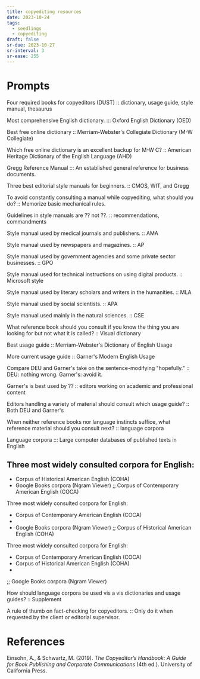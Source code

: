 ```yaml
---
title: copyediting resources
date: 2023-10-24
tags:
  - seedlings
  - copyediting
draft: false
sr-due: 2023-10-27
sr-interval: 3
sr-ease: 255
---
```

# Prompts

Four required books for copyeditors (DUST) :: dictionary, usage guide, style manual, thesaurus
<!--SR:!2024-01-14,66,303-->

Most comprehensive English dictionary. ::: Oxford English Dictionary (OED)
<!--SR:!2023-11-24,24,283!2024-01-08,60,303-->

Best free online dictionary :: Merriam-Webster's Collegiate Dictionary (M-W Collegiate)
<!--SR:!2023-11-28,28,283-->

Which free online dictionary is an excellent backup for M-W C? :: American Heritage Dictionary of the English Language (AHD)
<!--SR:!2023-11-13,4,243-->

Gregg Reference Manual ::: An established general reference for business documents.
<!--SR:!2023-11-21,24,263!2023-11-19,22,263-->

Three best editorial style manuals for beginners. :: CMOS, WIT, and Gregg
<!--SR:!2023-11-15,6,243-->

To avoid constantly consulting a manual while copyediting, what should you do? :: Memorize basic mechanical rules.
<!--SR:!2023-11-23,14,244-->

Guidelines in style manuals are ?? not ??. :: recommendations, commandments
<!--SR:!2023-12-17,35,243-->

Style manual used by medical journals and publishers. :: AMA
<!--SR:!2023-11-19,10,263-->

Style manual used by newspapers and magazines. :: AP
<!--SR:!2024-01-07,59,303-->

Style manual used by government agencies and some private sector businesses. :: GPO
<!--SR:!2023-12-02,32,283-->

Style manual used for technical instructions on using digital products. :: Microsoft style
<!--SR:!2024-01-01,53,303-->

Style manual used by literary scholars and writers in the humanities. :: MLA
<!--SR:!2023-11-29,29,283-->

Style manual used by social scientists. :: APA
<!--SR:!2023-11-13,16,284-->

Style manual used mainly in the natural sciences. :: CSE
<!--SR:!2023-11-17,20,263-->

What reference book should you consult if you know the thing you are looking for but not what it is called? :: Visual dictionary
<!--SR:!2023-12-21,42,302-->

Best usage guide :: Merriam-Webster's Dictionary of English Usage
<!--SR:!2023-12-07,28,282-->

More current usage guide :: Garner's Modern English Usage
<!--SR:!2023-11-14,17,243-->

Compare DEU and Garner's take on the sentence-modifying "hopefully." :: DEU: nothing wrong. Garner's: avoid it.
<!--SR:!2023-12-24,45,302-->

Garner's is best used by ?? :: editors working on academic and professional content
<!--SR:!2023-11-16,4,202-->

Editors handling a variety of material should consult which usage guide? :: Both DEU and Garner's
<!--SR:!2023-11-20,20,263-->

When neither reference books nor language instincts suffice, what reference material should you consult next? :: language corpora
<!--SR:!2024-01-10,62,303-->

Language corpora ::: Large computer databases of published texts in English
<!--SR:!2024-01-09,58,283!2024-01-04,56,303-->

Three most widely consulted corpora for English:
- 
- Corpus of Historical American English (COHA)
- Google Books corpora (Ngram Viewer)
;;
Corpus of Contemporary American English (COCA)
<!--SR:!2023-11-19,22,263-->

Three most widely consulted corpora for English:
- Corpus of Contemporary American English (COCA)
-
- Google Books corpora (Ngram Viewer)
;;
Corpus of Historical American English (COHA)
<!--SR:!2023-12-03,33,283-->

Three most widely consulted corpora for English:
- Corpus of Contemporary American English (COCA)
- Corpus of Historical American English (COHA)
-
;;
Google Books corpora (Ngram Viewer)
<!--SR:!2023-11-17,8,263-->

How should language corpora be used vis a vis dictionaries and usage guides? :: Supplement
<!--SR:!2024-01-18,67,303-->

A rule of thumb on fact-checking for copyeditors. :: Only do it when requested by the client or editorial supervisor.
<!--SR:!2023-11-29,29,283-->

# References

Einsohn, A., & Schwartz, M. (2019). *The Copyeditor’s Handbook: A Guide for Book Publishing and Corporate Communications* (4th ed.). University of California Press.